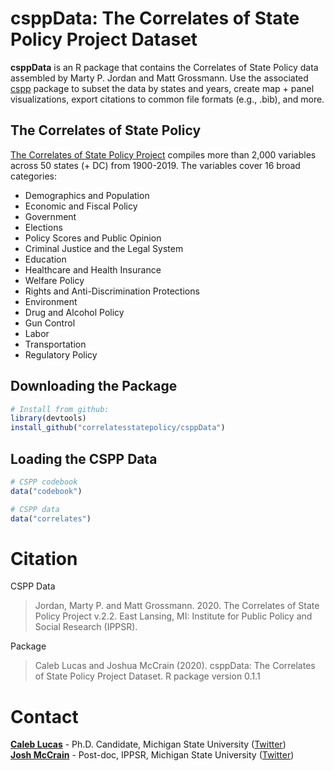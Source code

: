 
<!-- README.md is generated from README.Rmd. Please edit that file -->

# csppData: The Correlates of State Policy Project Dataset

<!-- badges: start -->

<!-- badges: end -->

**csppData** is an R package that contains the Correlates of State
Policy data assembled by Marty P. Jordan and Matt Grossmann. Use the
associated [cspp](https://github.com/correlatesstatepolicy/cspp) package
to subset the data by states and years, create map + panel
visualizations, export citations to common file formats (e.g., .bib),
and more.

## The Correlates of State Policy

[The Correlates of State Policy
Project](http://ippsr.msu.edu/public-policy/correlates-state-policy)
compiles more than 2,000 variables across 50 states (+ DC) from
1900-2019. The variables cover 16 broad categories:

  - Demographics and Population
  - Economic and Fiscal Policy
  - Government
  - Elections
  - Policy Scores and Public Opinion
  - Criminal Justice and the Legal System
  - Education
  - Healthcare and Health Insurance
  - Welfare Policy
  - Rights and Anti-Discrimination Protections
  - Environment
  - Drug and Alcohol Policy
  - Gun Control
  - Labor
  - Transportation
  - Regulatory Policy

## Downloading the Package

``` r
# Install from github:
library(devtools)
install_github("correlatesstatepolicy/csppData")
```

## Loading the CSPP Data

``` r
# CSPP codebook
data("codebook")

# CSPP data
data("correlates")
```

# Citation

CSPP Data

> Jordan, Marty P. and Matt Grossmann. 2020. The Correlates of State
> Policy Project v.2.2. East Lansing, MI: Institute for Public Policy
> and Social Research (IPPSR).

Package

> Caleb Lucas and Joshua McCrain (2020). csppData: The Correlates of
> State Policy Project Dataset. R package version 0.1.1

# Contact

[**Caleb Lucas**](https://caleblucas.com/) - Ph.D. Candidate, Michigan
State University ([Twitter](https://twitter.com/caleblucas)) <br />
[**Josh McCrain**](http://joshuamccrain.com) - Post-doc, IPPSR, Michigan
State University ([Twitter](https://twitter.com/joshmccrain))
